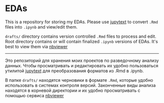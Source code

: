 # EDAs
This is a repository for storing my EDAs. Please use
[jupytext](https://github.com/mwouts/jupytext) to convert `.Rmd` files into `.ipynb`
and view/edit them. 

`drafts/` directory contains version controlled `.Rmd` files to process and
edit. Root directory contains or will contain finalized `.ipynb` versions of
EDAs. It's best to view them via
[nbviewer](https://nbviewer.jupyter.org/github/sepremento/edas/tree/main/)

---

Это репозиторий для хранения моих проектов по разведочному анализу данных. Чтобы
просматривать и редактировать их удобно пользоваться утилитой
[jupytext](https://github.com/mwouts/jupytext) для преобразования форматов из
.Rmd в .ipynb.

В папке `drafts/` находятся черновики в формате `.Rmd`, которые удобно
использовать в системах контроля версий. Законченные виды анализа находятся в
корневой директории и их удобно просматривать с помощью сервиса
[nbviewer](https://nbviewer.jupyter.org/github/sepremento/edas/tree/main/)
